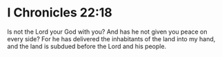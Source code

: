 # I Chronicles 22:18

Is not the Lord your God with you? And has he not given you peace on every side? For he has delivered the inhabitants of the land into my hand, and the land is subdued before the Lord and his people.
